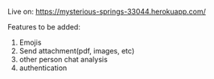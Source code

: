 Live on: https://mysterious-springs-33044.herokuapp.com/

Features to be added:
1. Emojis
2. Send attachment(pdf, images, etc)
3. other person chat analysis
4. authentication
